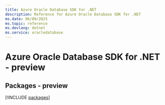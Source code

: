 ```yaml
---
title: Azure Oracle Database SDK for .NET
description: Reference for Azure Oracle Database SDK for .NET
ms.date: 06/09/2025
ms.topic: reference
ms.devlang: dotnet
ms.service: oracledatabase
---
```

# Azure Oracle Database SDK for .NET - preview
## Packages - preview
[!INCLUDE [packages](oracle-database-index.md)]